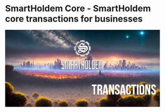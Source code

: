 # SmartHoldem Core - SmartHoldem core transactions for businesses

![SmartHoldem BlockChain](https://raw.githubusercontent.com/smartholdem/sth-core/main/packages/core-magistrate-transactions/banner.png)
